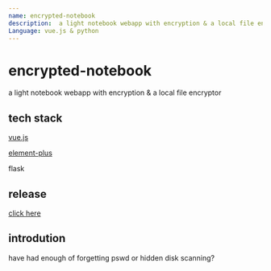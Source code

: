 ```yaml
---
name: encrypted-notebook
description:  a light notebook webapp with encryption & a local file encryptor
Language: vue.js & python
---
```


# encrypted-notebook

a light notebook webapp with encryption & a local file encryptor

## tech stack

[vue.js](https://cn.vuejs.org/guide/introduction.html)

[element-plus](https://element-plus.org/zh-CN/)

flask

## release

[click here]()

## introdution

have had enough of forgetting pswd or hidden disk scanning?